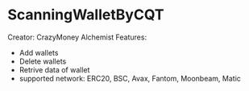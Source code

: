 # ScanningWalletByCQT
Creator: CrazyMoney Alchemist
Features:
- Add wallets
- Delete wallets
- Retrive data of wallet
- supported network: ERC20, BSC, Avax, Fantom, Moonbeam, Matic 
